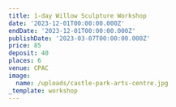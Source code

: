 ```yaml
---
title: 1-day Willow Sculpture Workshop
date: '2023-12-01T00:00:00.000Z'
endDate: '2023-12-01T00:00:00.000Z'
publishDate: '2023-03-07T00:00:00.000Z'
price: 85
deposit: 40
places: 6
venue: CPAC
image:
  name: /uploads/castle-park-arts-centre.jpg
_template: workshop
---
```



